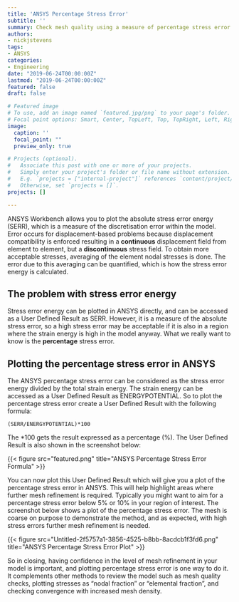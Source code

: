 ```yaml
---
title: 'ANSYS Percentage Stress Error'
subtitle: ''
summary: Check mesh quality using a measure of percentage stress error.
authors:
- nickjstevens
tags:
- ANSYS
categories:
- Engineering
date: "2019-06-24T00:00:00Z"
lastmod: "2019-06-24T00:00:00Z"
featured: false
draft: false

# Featured image
# To use, add an image named `featured.jpg/png` to your page's folder.
# Focal point options: Smart, Center, TopLeft, Top, TopRight, Left, Right, BottomLeft, Bottom, BottomRight
image:
  caption: ''
  focal_point: ""
  preview_only: true

# Projects (optional).
#   Associate this post with one or more of your projects.
#   Simply enter your project's folder or file name without extension.
#   E.g. `projects = ["internal-project"]` references `content/project/deep-learning/index.md`.
#   Otherwise, set `projects = []`.
projects: []

---
```


ANSYS Workbench allows you to plot the absolute stress error energy (SERR), which is a measure of the discretisation error within the model. Error occurs for displacement-based problems because displacement compatibility is enforced resulting in a **continuous** displacement field from element to element, but a **discontinuous** stress field. To obtain more acceptable stresses, averaging of the element nodal stresses is done. The error due to this averaging can be quantified, which is how the stress error energy is calculated.

## The problem with stress error energy

Stress error energy can be plotted in ANSYS directly, and can be accessed as a User Defined Result as SERR. However, it is a measure of the absolute stress error, so a high stress error may be acceptable if it is also in a region where the strain energy is high in the model anyway. What we really want to know is the **percentage** stress error.

## Plotting the percentage stress error in ANSYS

The ANSYS percentage stress error can be considered as the stress error energy divided by the total strain energy. The strain energy can be accessed as a User Defined Result as ENERGYPOTENTIAL. So to plot the percentage stress error create a User Defined Result with the following formula:

    (SERR/ENERGYPOTENTIAL)*100

The *100 gets the result expressed as a percentage (%). The User Defined Result is also shown in the screenshot below:

{{< figure src="featured.png" title="ANSYS Percentage Stress Error Formula" >}}

You can now plot this User Defined Result which will give you a plot of the percentage stress error in ANSYS. This will help highlight areas where further mesh refinement is required. Typically you might want to aim for a percentage stress error below 5% or 10% in your region of interest. The screenshot below shows a plot of the percentage stress error. The mesh is coarse on purpose to demonstrate the method, and as expected, with high stress errors further mesh refinement is needed.

{{< figure src="Untitled-2f5757a1-3856-4525-b8bb-8acdcb1f3fd6.png" title="ANSYS Percentage Stress Error Plot" >}}

So in closing, having confidence in the level of mesh refinement in your model is important, and plotting percentage stress error is one way to do it. It complements other methods to review the model such as mesh quality checks, plotting stresses as “nodal fraction” or “elemental fraction”, and checking convergence with increased mesh density.